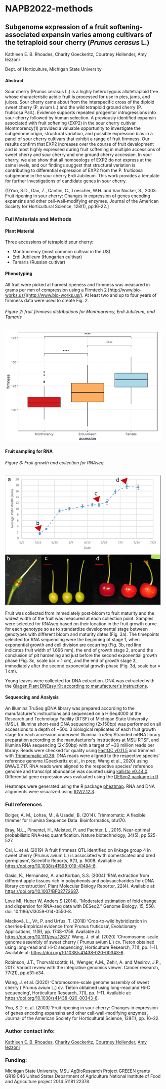 # NAPB2022-methods
## Subgenome expression of a fruit softening-associated expansin varies among cultivars of the tetraploid sour cherry (*Prunus cerasus* L.)

Kathleen E. B. Rhoades, Charity Goeckeritz, Courtney Hollender, Amy Iezzoni

Dept. of Horticulture, Michigan State University

#### Abstract

Sour cherry (Prunus cerasus L.) is a highly heterozygous allotetraploid tree whose characteristic acidic fruit is processed for use in pies, jams, and juices. Sour cherry came about from the interspecific cross of the diploid sweet cherry (P. avium L.) and the wild tetraploid ground cherry (P. fruticosa Pall.). Evidence supports repeated progenitor introgressions into sour cherry followed by human selection. A previously identified expansin associated with fruit softening (EXP2) in the sour cherry cultivar Montmorency(1) provided a valuable opportunity to investigate the subgenome origin, structural variation, and possible expression bias in a panel of sour cherry cultivars that exhibit a range of fruit firmness. Our results confirm that EXP2 increases over the course of fruit development and is most highly expressed during fruit softening in multiple accessions of sweet cherry and sour cherry and one ground cherry accession. In sour cherry, we also show that all homoeologs of EXP2 do not express at the same levels, and our findings suggest that structural variation is contributing to differential expression of EXP2 from the P. fruiticosa subgenome in the sour cherry Erdi Jubileum. This work provides a template for further investigations of candidate genes in sour cherry.

(1)Yoo, S.D., Gao, Z., Cantini, C., Loescher, W.H. and Van Nocker, S., 2003. Fruit ripening in sour cherry: Changes in expression of genes encoding expansins and other cell-wall-modifying enzymes. Journal of the American Society for Horticultural Science, 128(1), pp.16-22.]

### Full Materials and Methods

#### Plant Material

Three accessions of tetraploid sour cherry:

  * Montmorency (most common cultivar in the US)
  * Erdi Jubileum (Hungarian cultivar)
  * Tamaris (Russian cultivar)
  
#### Phenotyping

All fruit were picked at harvest ripeness and firmness was measured in grams per mm of compression using a Firmtech 2 [http://www.bio-works.us/](http://www.bio-works.us/). At least two and up to four years of firmness data were used to create Fig. 2.  

###### Figure 2: fruit firmness distributions for Montmorency, Erdi Jubileum, and Tamaris

![Figure 2](figure2.png)

#### Fruit sampling for RNA

###### Figure 3: Fruit growth and collection for RNAseq

![Figure 3](figure3.png)

Fruit was collected from immediately post-bloom to fruit maturity and the widest width of the fruit was measured at each collection point. Samples were selected for RNAseq based on their location in the fruit growth curve for each genotype so as to standardize developmental stage between genotypes with different bloom and maturity dates (Fig. 3a). The timepoints selected for RNA sequencing were the beginning of stage 1, when exponential growth and cell division are occurring (Fig. 3b, red line indicates fruit width of 1.696 mm), the end of growth stage 2, around the conclusion of pit hardening and just before the second exponential growth phase (Fig. 3c, scale bar = 1 cm), and the end of growth stage 3, immediately after the second exponential growth phase (Fig. 3d, scale bar = 1 cm). 

Young leaves were collected for DNA extraction. DNA was extracted with the [Qiagen Plant DNEasy Kit according to manufacturer's instructions](https://www.qiagen.com/us/products/discovery-and-translational-research/dna-rna-purification/dna-purification/genomic-dna/dneasy-plant-pro-and-plant-kits/?catno=69104). 

#### Sequencing and Analysis

An Illumina TruSeq gDNA library was prepared according to the manufacturer's instructions and sequenced on a HiSeq4000 at the Research and Technology Facility (RTSF) of Michigan State University (MSU). Illumina short-read DNA sequencing (2x150bp) was performed on all accessions to a depth of ~50x. 3 biological replicates of each fruit growth stage for each accession underwent Illumina TruSeq Stranded mRNA library preparation according to the manufacturer's instructions at MSU RTSF, and Illumina RNA sequencing (2x150bp) with a target of ~30 million reads per library. Reads were checked for quality using [FastQC v0.11.5](https://www.bioinformatics.babraham.ac.uk/projects/fastqc/) and trimmed with [Trimmomatic v0.36](http://www.usadellab.org/cms/?page=trimmomatic). DNA reads were aligned to the respective species’ reference genome (Goeckeritz et al., in prep; Wang et al., 2020) using BWA/0.7.17. RNA reads were aligned to the respective species’ reference genome and transcript abundance was counted using [kallisto v0.44.0](https://pachterlab.github.io/kallisto/about). Differential gene expression was evaluated using the [DESeq2 package in R](https://bioconductor.org/packages/release/bioc/html/DESeq2.html). 

Heatmaps were generated using the R package [pheatmap](https://www.rdocumentation.org/packages/pheatmap/versions/1.0.12/topics/pheatmap). RNA and DNA alignments were visualized using [IGV/2.12.3](https://software.broadinstitute.org/software/igv/). 


### Full references

Bolger, A. M., Lohse, M., & Usadel, B. (2014). Trimmomatic: A flexible trimmer for Illumina Sequence Data. Bioinformatics, btu170.

Bray, N.L., Pimentel, H., Melsted, P. and Pachter, L., 2016. Near-optimal probabilistic RNA-seq quantification. Nature biotechnology, 34(5), pp.525-527.

Cai, L. et al. (2019) ‘A fruit firmness QTL identified on linkage group 4 in sweet cherry (Prunus avium L.) is associated with domesticated and bred germplasm’, Scientific Reports, 9(1), p. 5008. Available at: https://doi.org/10.1038/s41598-019-41484-8.

Gasic, K., Hernandez, A. and Korban, S.S. (2004) ‘RNA extraction from different apple tissues rich in polyphenols and polysaccharides for cDNA library construction’, Plant Molecular Biology Reporter, 22(4). Available at: https://doi.org/10.1007/BF02772687.

Love MI, Huber W, Anders S (2014). “Moderated estimation of fold change and dispersion for RNA-seq data with DESeq2.” Genome Biology, 15, 550. doi: 10.1186/s13059-014-0550-8. 

Macková, L., Vít, P. and Urfus, T. (2018) ‘Crop-to-wild hybridization in cherries-Empirical evidence from Prunus fruticosa’, Evolutionary Applications, 11(9), pp. 1748–1759. Available at: https://doi.org/10.1111/eva.12677.
Wang, J. et al. (2020) ‘Chromosome-scale genome assembly of sweet cherry ( Prunus avium L.) cv. Tieton obtained using long-read and Hi-C sequencing’, Horticulture Research, 7(1), pp. 1–11. Available at: https://doi.org/10.1038/s41438-020-00343-8.

Robinson, J.T., Thorvaldsdóttir, H., Wenger, A.M., Zehir, A. and Mesirov, J.P., 2017. Variant review with the integrative genomics viewer. Cancer research, 77(21), pp.e31-e34.

Wang, J. et al. (2020) ‘Chromosome-scale genome assembly of sweet cherry ( Prunus avium L.) cv. Tieton obtained using long-read and Hi-C sequencing’, Horticulture Research, 7(1), pp. 1–11. Available at: https://doi.org/10.1038/s41438-020-00343-8.

Yoo, S.D. et al. (2003) ‘Fruit ripening in sour cherry: Changes in expression of genes encoding expansins and other cell-wall-modifying enzymes’, Journal of the American Society for Horticultural Science, 128(1), pp. 16–22.

### Author contact info:

[Kathleen E. B. Rhoades](mailto:rhoade24@msu.edu),
[Charity Goeckeritz](mailto:goeckeri@msu.edu),
[Courtney Hollender](mailto:chollend@msu.edu),
[Amy Iezzoni](mailto:iezzoni@msu.edu)

### Funding: 

Michigan State University, MSU AgBioResearch Project GREEEN grants GR19 046
United States Department of Agriculture National Institute of Food and Agriculture project 2014 51181 22378
